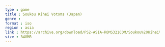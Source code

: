 ```yaml
---
type : game
title : Soukou Kihei Votoms (Japan)
genre : 
format : iso
region : asia
link : https://archive.org/download/PS2-ASIA-ROMS321COM/Soukou%20Kihei%20Votoms%20%28Japan%29.7z
size : 348MB
---
```

